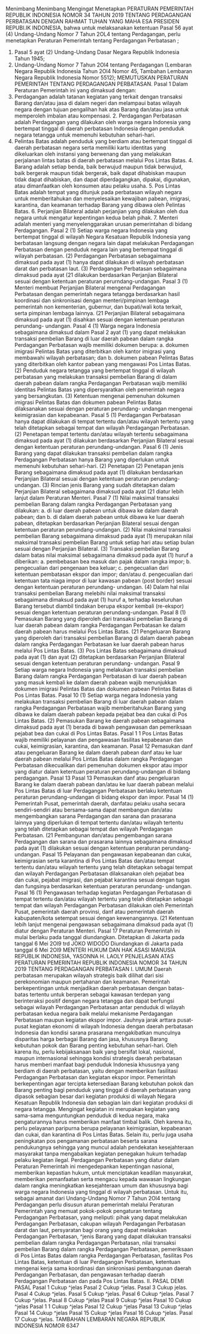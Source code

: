  Menimbang Menimbang Mengingat Menetapkan PERATURAN PEMERINTAH REPUBLIK INDONESIA NOMOR 34 TAHUN 2019 TENTANG PERDAGANGAN PERBATASAN
DENGAN RAHMAT TUHAN YANG MAHA ESA PRESIDEN REPUBI.IK INDONESIA, bahwa untuk melaksanakan ketentuan Pasal 56 ayat (4) Undang-Undang Nomor 7 Tahun 2OL4 tentang Perdagangan, perlu menetapkan Peraturan Pemerintah tentang Perdagangan Perbatasan ;
1. Pasal 5 ayat (2) Undang-Undang Dasar Negara Republik Indonesia Tahun 1945;
2. Undang-Undang Nomor 7 Tahun 2Ol4 tentang Perdagangan (Lembaran Negara Republik Indonesia Tahun 2Ol4 Nomor 45, Tambahan Lembaran Negara Republik Indonesia Nomor 5512); MEMUTUSKAN PERATURAN PEMERINTAH TENTANG PERDAGANGAN PERBATASAN.
Pasal 1
Dalam Peraturan Pemerintah ini yang dimaksud dengan:
1. Perdagangan adalah tatanan kegiatan yang terkait dengan transaksi Barang dan/atau jasa di dalam negeri dan melampaui batas wilayah negara dengan tujuan pengalihan hak atas Barang dan/atau jasa untuk memperoleh imbalan atau kompensasi. 2. Perdagangan Perbatasan adalah Perdagangan yang dilakukan oleh warga negara lndonesia yang bertempat tinggal di daerah perbatasan Indonesia dengan penduduk negara tetangga untuk memenuhi kebutuhan sehari-hari.
3. Pelintas Batas adalah penduduk yang berdiam atau bertempat tinggal di daerah perbatasan negara serta memiliki kartu identitas yang dikeluarkan oleh instansi yang berwenang dan yang melakukan perjalanan lintas batas di daerah perbatasan melalui Pos Lintas Batas. 4. Barang adalah setiap benda, baik berwujud maupun tidak berwujud, baik bergerak maupun tidak bergerak, baik dapat dihabiskan maupun tidak dapat dihabiskan, dan dapat diperdagangkan, dipakai, digunakan, atau dimanfaatkan oleh konsumen atau pelaku usaha. 5. Pos Lintas Batas adalah tempat yang ditunjuk pada perbatasan wilayah negara untuk memberitahukan dan menyelesaikan kewajiban pabean, imigrasi, karantina, dan keamanan terhadap Barang yang dibawa oleh Pelintas Batas. 6. Perjanjian Bilateral adalah perjanjian yang dilakukan oleh dua negara untuk mengatur kepentingan kedua belah pihak. 7. Menteri adalah menteri yang menyelenggarakan urusan pemerintahan di bidang Perdagangan.
Pasal 2
(1) Setiap warga negara Indonesia yang bertempat tinggal di wilayah Negara Kesatuan Republik Indonesia yang berbatasan langsung dengan negara lain dapat melakukan Perdagangan Perbatasan dengan penduduk negara lain yang bertempat tinggal di wilayah perbatasan. (2) Perdagangan Perbatasan sebagaimana dimaksud pada ayat (1) hanya dapat dilakukan di wilayah perbatasan darat dan perbatasan laut. (3) Perdagangan Perbatasan sebagaimana dimaksud pada ayat (21 dilakukan berdasarkan Perjanjian Bilateral sesuai dengan ketentuan peraturan perurndang-undangan.
Pasal 3
(1) Menteri membuat Perjanjian Bilateral mengenai Perdagangan Perbatasan dengan pemerintah negara tetangga berdasarkan hasil koordinasi dan sinkronisasi dengan menteri/pimpinan lembaga pemerintah non kementerian, gubernur, dan bupati/wali kota terkait, serta pimpinan lembaga lainnya. (21 Perjanjian Bilateral sebagaimana dimaksud pada ayat (1) disahkan sesuai dengan ketentuan peraturan perundang- undangan.
Pasal 4
(1) Warga negara Indonesia sebagaimana dimaksud dalam Pasal 2 ayat (1) yang dapat melakukan transaksi pembelian Barang di luar daerah pabean dalam rangka Perdagangan Perbatasan wajib memiliki dokumen berupa:
a. dokumen imigrasi Pelintas Batas yang diterbitkan oleh kantor imigrasi yang membawahi wilayah perbatasan; dan
b. dokumen pabean Pelintas Batas yang diterbitkan oleh kantor pabean yang mengawasi Pos Lintas Batas. (2) Penduduk negara tetangga yang bertempat tinggal di wilayah perbatasan yang melakukan transaksi pembelian Barang di dalam daerah pabean dalam rangka Perdagangan Perbatasan wajib memiliki identitas Pelintas Batas yang dipersyaratkan oleh pemerintah negara yang bersangkutan. (3) Ketentuan mengenai pemenuhan dokumen imigrasi Pelintas Batas dan dokumen pabean Pelintas Batas dilaksanakan sesuai dengan peraturan perundang- undangan mengenai keimigrasian dan kepabeanan.
Pasal 5
(1) Perdagangan Perbatasan hanya dapat dilakukan di tempat tertentu dan/atau wilayah tertentu yang telah ditetapkan sebagai tempat dan wilayah Perdagangan Perbatasan. (2) Penetapan tempat tertentu dan/atau wilayah tertentu sebagaimana dimaksud pada ayat (1) dilakukan berdasarkan Perjanjian Bilateral sesuai dengan ketentuan peraturan perundang-undangan.
Pasal 6
(1) Jenis Barang yang dapat dilakukan transaksi pembelian dalam rangka Perdagangan Perbatasan hanya Barang yang diperlukan untuk memenuhi kebutuhan sehari-hari.
(2) Penetapan (2) Penetapan jenis Barang sebagaimana dimaksud pada ayat (1) dilakukan berdasarkan Perjanjian Bilateral sesuai dengan ketentuan peraturan perundang-undangan. (3) Rincian jenis Barang yang sudah ditetapkan dalam Perjanjian Bilateral sebagaimana dimaksud pada ayat (21 diatur lebih lanjut dalam Peraturan Menteri.
Pasal 7
(1) Nilai maksimal transaksi pembelian Barang dalam rangka Perdagangan Perbatasan yang dilakukan:
a. di luar daerah pabean untuk dibawa ke dalam daerah pabean; dan
b. di dalam daerah pabean untuk dibawa ke luar daerah pabean, ditetapkan berdasarkan Perjanjian Bilateral sesuai dengan ketentuan peraturan perundang-undangan. (2) Nilai maksimal transaksi pembelian Barang sebagaimana dimaksud pada ayat (1) merupakan nilai maksimal transaksi pembelian Barang untuk setiap hari atau setiap bulan sesuai dengan Perjanjian Bilateral. (3) Transaksi pembelian Barang dalam batas nilai maksimal sebagaimana dimaksud pada ayat (1) huruf a diberikan:
a. pembebasan bea masuk dan pajak dalam rangka impor;
b. pengecualian dari pengenaan bea keluar;
c. pengecualian dari ketentuan pembatasan ekspor dan impor; dan/atau
d. pengecualian dari ketentuan tata niaga impor di luar kawasan pabean (post border) sesuai dengan ketentuan peraturan perundang- undangan. (4) Dalam hal nilai transaksi pembelian Barang melebihi nilai maksimal transaksi sebagaimana dimaksud pada ayat (1) huruf a, terhadap keseluruhan Barang tersebut diambil tindakan berupa ekspor kembali (re-ekspor) sesuai dengan ketentuan peraturan perundang-undangan.
Pasal 8
(1) Pemasukan Barang yang diperoleh dari transaksi pembelian Barang di luar daerah pabean dalam rangka Perdagangan Perbatasan ke dalam daerah pabean harus melalui Pos Lintas Batas. (21 Pengeluaran Barang yang diperoleh dari transaksi pembelian Barang di dalam daerah pabean dalam rangka Perdagangan Perbatasan ke luar daerah pabean harus melalui Pos Lintas Batas. (3) Pos Lintas Batas sebagaimana dimaksud pada ayat (1) dan ayat (2) ditetapkan berdasarkan Perjanjian Bilateral sesuai dengan ketentuan peraturan perundang- undangan.
Pasal 9
Setiap warga negara Indonesia yang melakukan transaksi pembelian Barang dalam rangka Perdagangan Perbatasan di luar daerah pabean yang masuk kembali ke dalam daerah pabean wajib menunjukkan dokumen imigrasi Pelintas Batas dan dokumen pabean Pelintas Batas di Pos Lintas Batas.
Pasal 10
(1) Setiap warga negara Indonesia yang melakukan transaksi pembelian Barang di luar daerah pabean dalam rangka Perdagangan Perbatasan wajib memberitahukan Barang yang dibawa ke dalam daerah pabean kepada pejabat bea dan cukai di Pos Lintas Batas. (2) Pemasukan Barang ke daerah pabean sebagaimana dimaksud pada ayat (1) berada di bawah pengawasan dan pemeriksaan pejabat bea dan cukai di Pos Lintas Batas. Pasal 1 1 Pos Lintas Batas wajib memiliki pelayanan dan pengawasan fasilitas kepabeanan dan cukai, keimigrasian, karantina, dan keamanan.
Pasal 12
Pemasukan danf atau pengeluaran Barang ke dalam daerah pabean danf atau ke luar daerah pabean melalui Pos Lintas Batas dalam rangka Perdagangan Perbatasan dikecualikan dari pemenuhan dokumen ekspor atau impor yang diatur dalam ketentuan peraturan perundang-undangan di bidang perdagangan.
Pasal 13
Pasal 13 Pemasukan danf atau pengeluaran Barang ke dalam daerah pabean dan/atau ke luar daerah pabean melalui Pos Lintas Batas di luar Perdagangan Perbatasan berlaku ketentuan peraturan perundang-undangan di bidang ekspor dan impor. Pasal 14 (1) Pemerintah Pusat, pemerintah daerah, danfatau pelaku usaha secara sendiri-sendiri atau bersama-sama dapat membangun dan/atau mengembangkan sarana Perdagangan dan sarana dan prasarana lainnya yang diperlukan di tempat tertentu dan/atau wilayah tertentu yang telah ditetapkan sebagai tempat dan wilayah Perdagangan Perbatasan. (21 Pembangunan dan/atau pengembangan sarana Perdagangan dan sarana dan prasarana lainnya sebagaimana dimaksud pada ayat (1) dilakukan sesuai dengan ketentuan peraturan perundang-undangan. Pasal 15 Pelayanan dan pengawasan kepabeanan dan cukai, keimigrasian serta karantina di Pos Lintas Batas dan/atau tempat tertentu dan/atau wilayah tertentu yang telah ditetapkan sebagai tempat dan wilayah Perdagangan Perbatasan dilaksanakan oleh pejabat bea dan cukai, pejabat imigrasi, dan pejabat karantina sesuai dengan tugas dan fungsinya berdasarkan ketentuan peraturan perundang- undangan. Pasal 16 (1) Pengawasan terhadap kegiatan Perdagangan Perbatasan di tempat tertentu dan/atau wilayah tertentu yang telah ditetapkan sebagai tempat dan wilayah Perdagangan Perbatasan dilakukan oleh Pemerintah Pusat, pemerintah daerah provinsi, danf atau pemerintah daerah kabupaten/kota setempat sesuai dengan kewenangannya. (21 Ketentuan lebih lanjut mengenai pengawasan sebagaimana dimaksud pada ayat (1) diatur dengan Peraturan Menteri. Pasal 17 Peraturan Pemerintah ini mulai berlaku pada tanggal diundangkan. Ditetapkan di Jakarta pada tanggal 6 Mei 2Ol9 trd JOKO WIDODO Diundangkan di Jakarta pada tanggal 6 Mei 2Ol9 MENTERI HUKUM DAN HAK ASASI MANUSIA REPUBLIK INDONESIA, YASONNA H. LAOLY PENJELASAN ATAS PERATURAN PEMERINTAH REPUBLIK INDONESIA NOMOR 34 TAHUN 2019 TENTANG PERDAGANGAN PERBATASAN I. UMUM Daerah perbatasan merupakan wilayah strategis baik dilihat dari sisi perekonomian maupun pertahanan dan keamanan. Pemerintah berkepentingan untuk menjadikan daerah perbatasan dengan batas-batas tertentu untuk berperan sebagai kawasan terdepan yang berinteraksi positif dengan negara tetangga dan dapat berfungsi sebagai wilayah Perdagangan Perbatasan antar penduduk di wilayah perbatasan kedua negara baik melalui mekanisme Perdagangan Perbatasan maupun kegiatan ekspor impor. Jauhnya jarak arttara pusat-pusat kegiatan ekonomi di wilayah Indonesia dengan daerah perbatasan Indonesia dan kondisi sarana prasarana mengakibatkan munculnya disparitas harga berbagai Barang dan jasa, khususnya Barang kebutuhan pokok dan Barang penting kebutuhan sehari-hari. Oleh karena itu, perlu kebijaksanaan baik yang bersifat lokal, nasional, maupun internasional sehingga kondisi strategis daerah perbatasan harus memberi manfaat bagi penduduk Indonesia khususnya yang berdiam di daerah perbatasan, yaitu dengan memberikan fasilitasi Perdagangan Perbatasan dan kegiatan ekspor impor. Pemerintah berkepentingan agar tercipta ketersediaan Barang kebutuhan pokok dan Barang penting bagi penduduk yang tinggal di daerah perbatasan yang dipasok sebagian besar dari kegiatan produksi di wilayah Negara Kesatuan Republik Indonesia dan sebagian lain dari kegiatan produksi di negara tetangga. Mengingat kegiatan ini merupakan kegiatan yang sama-sama menguntungkan penduduk di kedua negara, maka pengaturannya harus memberikan manfaat timbal balik. Oleh karena itu, perlu pelayanan paripurna berupa pelayanan keimigrasian, kepabeanan dan cukai, dan karantina di Pos Lintas Batas. Selain itu, perlu juga usaha peningkatan pos pengamanan perbatasan beserta sarana pendukungnya sehingga yang muncul adalah pendekatan kesejahteraan masyarakat tanpa mengabaikan kegiatan penegakan hukum terhadap pelaku kegiatan ilegal. Perdagangan Perbatasan yang diatur dalam Peraturan Pemerintah ini mengedepankan kepentingan nasional, memberikan kepastian hukum, untuk menciptakan keadilan masyarakat, memberikan pemanfaatan serta mengacu kepada wawasan lingkungan dalam rangka meningkatkan kesejahteraan umum dan khususnya bagi warga negara Indonesia yang tinggal di wilayah perbatasan. Untuk itu, sebagai amanat dari Undang-Undang Nomor 7 Tahun 2Ol4 tentang Perdagangan perlu disusun aturan pemerintah melalui Peraturan Pemerintah yang memuat pokok-pokok pengaturan tentang Perdagangan Perbatasan, yang meliputi: pihak yang dapat melakukan Perdagangan Perbatasan, cakupan wilayah Perdagangan Perbatasan darat dan laut, persyaratan bagi orang yang dapat melakukan Perdagangan Perbatasan, ^jenis Barang yang dapat dilakukan transaksi pembelian dalam rangka Perdagangan Perbatasan, nilai transaksi pembelian Barang dalam rangka Perdagangan Perbatasan, pemeriksaan di Pos Lintas Batas dalam rangka Perdagangan Perbatasan, fasilitas Pos Lintas Batas, ketentuan di luar Perdagangan Perbatasan, ketentuan mengenai kerja sama koordinasi dan sinkronisasi pembangunan daerah Perdagangan Perbatasan, dan pengawasan terhadap daerah Perdagangan Perbatasan dan pada Pos Lintas Batas. II. PASAL DEMI PASAL Pasal 1 Cukup ^jelas Pasal 2 Cukup ^jelas. Pasal 3 Cukup jelas. Pasal 4 Cukup ^jelas. Pasal 5 Cukup ^jelas. Pasal 6 Cukup ^jelas. Pasal 7 Cukup ^jelas. Pasal 8 Cukup ^jelas Pasal 9 Cukup ^jelas Pasal 10 Cukup ^jelas Pasal 1 1 Cukup ^jelas Pasal 12 Cukup ^jelas Pasal 13 Cukup ^jelas Pasal 14 Cukup ^jelas Pasal 15 Cukup ^jelas Pasal 16 Cukup ^jelas. Pasal 17 Cukup ^jelas. TAMBAHAN LEMBARAN NEGARA REPUBLIK INDONESIA NOMOR 6347